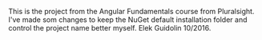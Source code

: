 ﻿This is the project from the Angular Fundamentals course from Pluralsight.
I've made som changes to keep the NuGet default installation folder and control the project name better myself.
Elek Guidolin 10/2016.